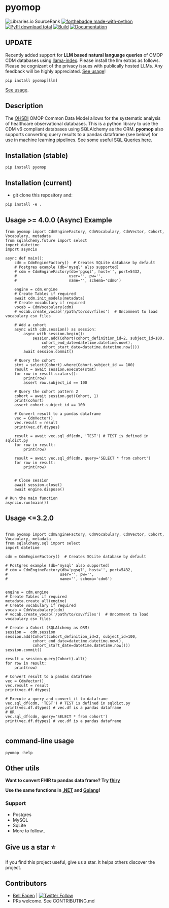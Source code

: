 # pyomop

![Libraries.io SourceRank](https://img.shields.io/librariesio/sourcerank/pypi/pyomop)
[![forthebadge made-with-python](http://ForTheBadge.com/images/badges/made-with-python.svg)](https://www.python.org/)
[![PyPI download total](https://img.shields.io/pypi/dm/pyomop.svg)](https://pypi.python.org/pypi/pyomop/)
[![Build](https://github.com/dermatologist/pyomop/workflows/Python%20Test/badge.svg)](https://nuchange.ca)
[![Documentation](https://badgen.net/badge/icon/documentation?icon=libraries&label)](https://dermatologist.github.io/pyomop/)


## UPDATE
Recently added support for **LLM based natural language queries** of OMOP CDM databases using [llama-index](examples/llm_example.py). Please install the llm extras as follows. Please be cognizant of the privacy issues with publically hosted LLMs. Any feedback will be highly appreciated. [See usage](examples/llm_example.py)!

```
pip install pyomop[llm]
```
[See usage](examples/llm_example.py).

## Description

The [OHSDI](https://www.ohdsi.org/) OMOP Common Data Model allows for the systematic analysis of healthcare observational databases. This is a python library to use the CDM v6 compliant databases using SQLAlchemy as the ORM. **pyomop** also supports converting query results to a pandas dataframe (see below) for use in machine learning pipelines. See some useful [SQL Queries here.](https://github.com/OHDSI/QueryLibrary)

## Installation (stable)

```
pip install pyomop

```

## Installation (current)

* git clone this repository and:
```
pip install -e .
```

## Usage >= 4.0.0 (Async) Example
```
from pyomop import CdmEngineFactory, CdmVocabulary, CdmVector, Cohort, Vocabulary, metadata
from sqlalchemy.future import select
import datetime
import asyncio

async def main():
    cdm = CdmEngineFactory()  # Creates SQLite database by default
    # Postgres example (db='mysql' also supported)
    # cdm = CdmEngineFactory(db='pgsql', host='', port=5432,
    #                       user='', pw='',
    #                       name='', schema='cdm6')

    engine = cdm.engine
    # Create Tables if required
    await cdm.init_models(metadata)
    # Create vocabulary if required
    vocab = CdmVocabulary(cdm)
    # vocab.create_vocab('/path/to/csv/files')  # Uncomment to load vocabulary csv files

    # Add a cohort
    async with cdm.session() as session:
        async with session.begin():
            session.add(Cohort(cohort_definition_id=2, subject_id=100,
                cohort_end_date=datetime.datetime.now(),
                cohort_start_date=datetime.datetime.now()))
        await session.commit()

    # Query the cohort
    stmt = select(Cohort).where(Cohort.subject_id == 100)
    result = await session.execute(stmt)
    for row in result.scalars():
        print(row)
        assert row.subject_id == 100

    # Query the cohort pattern 2
    cohort = await session.get(Cohort, 1)
    print(cohort)
    assert cohort.subject_id == 100

    # Convert result to a pandas dataframe
    vec = CdmVector()
    vec.result = result
    print(vec.df.dtypes)

    result = await vec.sql_df(cdm, 'TEST') # TEST is defined in sqldict.py
    for row in result:
        print(row)

    result = await vec.sql_df(cdm, query='SELECT * from cohort')
    for row in result:
        print(row)


    # Close session
    await session.close()
    await engine.dispose()

# Run the main function
asyncio.run(main())
```

## Usage <=3.2.0

```

from pyomop import CdmEngineFactory, CdmVocabulary, CdmVector, Cohort, Vocabulary, metadata
from sqlalchemy.sql import select
import datetime

cdm = CdmEngineFactory()  # Creates SQLite database by default

# Postgres example (db='mysql' also supported)
# cdm = CdmEngineFactory(db='pgsql', host='', port=5432,
#                       user='', pw='',
#                       name='', schema='cdm6')


engine = cdm.engine
# Create Tables if required
metadata.create_all(engine)
# Create vocabulary if required
vocab = CdmVocabulary(cdm)
# vocab.create_vocab('/path/to/csv/files')  # Uncomment to load vocabulary csv files

# Create a Cohort (SQLAlchemy as ORM)
session =  cdm.session
session.add(Cohort(cohort_definition_id=2, subject_id=100,
            cohort_end_date=datetime.datetime.now(),
            cohort_start_date=datetime.datetime.now()))
session.commit()

result = session.query(Cohort).all()
for row in result:
    print(row)

# Convert result to a pandas dataframe
vec = CdmVector()
vec.result = result
print(vec.df.dtypes)

# Execute a query and convert it to dataframe
vec.sql_df(cdm, 'TEST') # TEST is defined in sqldict.py
print(vec.df.dtypes) # vec.df is a pandas dataframe
# OR
vec.sql_df(cdm, query='SELECT * from cohort')
print(vec.df.dtypes) # vec.df is a pandas dataframe


```

## command-line usage

```
pyomop -help
```

## Other utils

**Want to convert FHIR to pandas data frame? Try [fhiry](https://github.com/dermatologist/fhiry)**

**Use the same functions in [.NET](https://github.com/dermatologist/omopcdm-dot-net) and [Golang](https://github.com/E-Health/gocdm)!**

### Support
* Postgres
* MySQL
* SqLite
* More to follow..

## Give us a star ⭐️
If you find this project useful, give us a star. It helps others discover the project.

## Contributors

* [Bell Eapen](https://nuchange.ca) | [![Twitter Follow](https://img.shields.io/twitter/follow/beapen?style=social)](https://twitter.com/beapen)
* PRs welcome. See CONTRIBUTING.md
